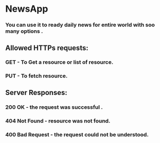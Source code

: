 # NewsApp

### You can use it to ready daily news for entire world with soo many options .

## Allowed HTTPs requests:
### GET - To Get a resource or list of resource.
### PUT - To fetch resource.

## Server Responses: 
### 200 OK - the request was successful .
### 404 Not Found - resource was not found.
### 400 Bad Request - the request could not be understood.


